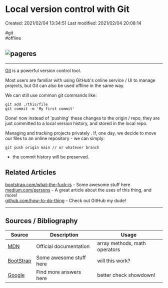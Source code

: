 # Local version control with Git

Created: 2021/02/04 13:34:51
Last modified: 2021/02/04 20:08:14

\#git  
\#offline  

<!--
! Not well understood, please do more research on this topic 
! author field is not required
? no files are moved... just commit history changed? 
-->

## ![pageres](https://placekitten.com/1000/500)

---

[Git] is a powerful version control tool.

Most users are familiar with using GitHub's online service / UI to manage projects, but Git can also be used offline in the same way.

We can still use common git commands like:

```code
git add ./this/file
git commit -m 'My first commit'
```

<!-- ? how do we configure a local dir to be used as the repo?  -->

Done! now instead of 'pushing' these changes to the origin / repo, they are just committed to a local version history, and stored in the local repo.

Managing and tracking projects privately . If, one day, we decide to move our files to an online repository - we can simply:

```code
git push origin main // or whatever branch 
```

- the commit history will be preserved.

## Related Articles

[bootstrap.com/what-the-fuck-is](http://getbootstrap.com) - Some awesome stuff here  
[medium.com/persons](http://medium.com/persons) - A great article about the uses of this thing, and more!  
[github.com/how-to-do-thing](http://github.com/how-to-do-thing) - Check out GitHub my dude!  

---

## Sources / Bibliography

Source | Description | Usage
-|-|-
| [MDN](http://github.com) | Official documentation | array methods, math operators
| [BootStrap](http://getbootstrap.com) | Some awesome stuff here | will this work?
| [Google](http://google.com) | Find more answers here | better check showdown!

<!-- Links used in this article ------------------------------->
[Git]: https://www.google.com/search?q=what+is+git
[PlaceKitten]: http://placekitten.com
